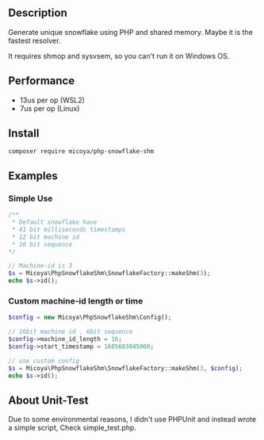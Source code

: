 ## Description

Generate unique snowflake using PHP and shared memory. Maybe it is the fastest resolver.

It requires shmop and sysvsem, so you can't run it on Windows OS.

## Performance

* 13us per op (WSL2)
* 7us per op (Linux)

## Install

```shell
composer require micoya/php-snowflake-shm
```

## Examples

### Simple Use

```php
/**
 * Default snowflake have
 * 41 bit milliseconds timestamps
 * 12 bit machine id 
 * 10 bit sequence 
*/

// Machine-id is 3
$s = Micoya\PhpSnowflakeShm\SnowflakeFactory::makeShm(3);
echo $s->id();
```

### Custom machine-id length or time

```php
$config = new Micoya\PhpSnowflakeShm\Config();

// 16bit machine id , 6bit sequence
$config->machine_id_length = 16;
$config->start_timestamp = 1685603045000;

// use custom config
$s = Micoya\PhpSnowflakeShm\SnowflakeFactory::makeShm(3, $config);
echo $s->id();
```

## About Unit-Test

Due to some environmental reasons, I didn't use PHPUnit and instead wrote a simple script, Check simple_test.php.
